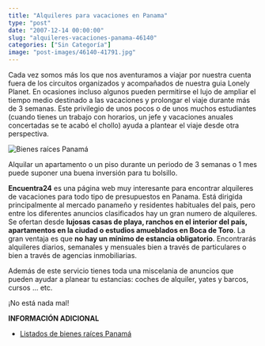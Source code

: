 ```yaml
---
title: "Alquileres para vacaciones en Panama"
type: "post"
date: "2007-12-14 00:00:00"
slug: "alquileres-vacaciones-panama-46140"
categories: ["Sin Categoría"]
image: "post-images/46140-41791.jpg"
---
```


Cada vez somos más los que nos aventuramos a viajar por nuestra cuenta fuera de los circuitos organizados y acompañados de nuestra guia Lonely Planet. En ocasiones incluso algunos pueden permitirse el lujo de ampliar el tiempo medio destinado a las vacaciones y prolongar el viaje durante más de 3 semanas. Este privilegio de unos pocos o de unos muchos estudiantes (cuando tienes un trabajo con horarios, un jefe y vacaciones anuales concertadas se te acabó el chollo) ayuda a plantear el viaje desde otra perspectiva.

![Bienes raíces Panamá](post-images/46140-41791.jpg "Bienes raíces Panamá")

Alquilar un apartamento o un piso durante un periodo de 3 semanas o 1 mes puede suponer una buena inversión para tu bolsillo.

**Encuentra24** es una página web muy interesante para encontrar alquileres de vacaciones para todo tipo de presupuestos en Panama. Está dirigida principalmente al mercado panameño y residentes habituales del pais, pero entre los diferentes anuncios clasificados hay un gran numero de alquileres. Se ofertan desde **lujosas casas de playa, ranchos en el interior del país, apartamentos en la ciudad o estudios amueblados en Boca de Toro**. La gran ventaja es que **no hay un mínimo de estancia obligatorio**. Encontrarás alquileres diarios, semanales y mensuales bien a través de particulares o bien a través de agencias inmobiliarias.

Además de este servicio tienes toda una miscelania de anuncios que pueden ayudar a planear tu estancias: coches de alquiler, yates y barcos, cursos ... etc.

¡No está nada mal!

**INFORMACIÓN ADICIONAL**

- [Listados de bienes raíces Panamá ](http://www.encuentra24.com/clasificados-page-s464_0-panama-316-es.html)